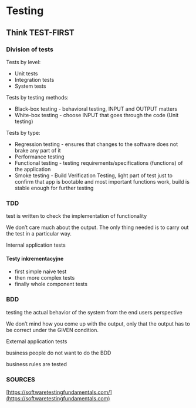# Testing

## Think TEST-FIRST

### Division of tests

Tests by level:

* Unit tests
* Integration tests
* System tests

Tests by testing methods:

* Black-box testing - behavioral testing, INPUT and OUTPUT matters
* White-box testing - choose INPUT that goes through the code (Unit testing)

Tests by type:

* Regression testing - ensures that changes to the software does not brake any part of it
* Performance testing
* Functional testing - testing requirements/specifications (functions) of the application
* Smoke testing - Build Verification Testing, light part of test just to confirm that app is bootable and most important functions work, build is stable enough for further testing

### TDD

test is written to check the implementation of functionality

We don’t care much about the output. The only thing needed is to carry out the test in a particular way.

Internal application tests

#### Testy inkrementacyjne

* first simple naive test
* then more complex tests
* finally whole component tests

### BDD

testing the actual behavior of the system from the end users perspective

We don’t mind how you come up with the output, only that the output has to be correct under the GIVEN condition.

External application tests

business people do not want to do the BDD

business rules are tested

### SOURCES

[https://softwaretestingfundamentals.com/](https://softwaretestingfundamentals.com)
